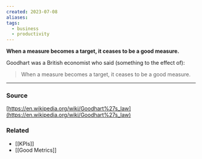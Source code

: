 ```yaml
---
created: 2023-07-08
aliases: 
tags:
  - business
  - productivity
---
```

**When a measure becomes a target, it ceases to be a good measure.**

Goodhart was a British economist who said (something to the effect of):

> When a measure becomes a target, it ceases to be a good measure.
> 

---

### Source

[https://en.wikipedia.org/wiki/Goodhart%27s_law](https://en.wikipedia.org/wiki/Goodhart%27s_law) 

### Related
- [[KPIs]] 
- [[Good Metrics]]